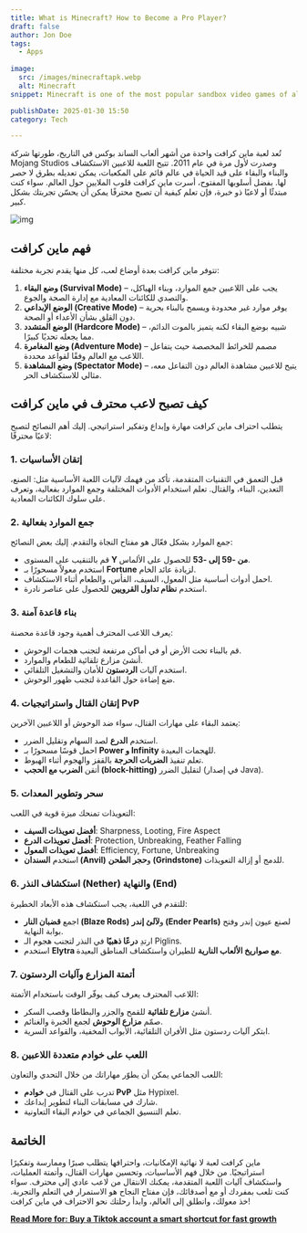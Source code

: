 ```yaml
---
title: What is Minecraft? How to Become a Pro Player?
draft: false
author: Jon Doe 
tags:
  - Apps
 
image:
  src: /images/minecraftapk.webp
  alt: Minecraft
snippet: Minecraft is one of the most popular sandbox video games of all time, developed by Mojang Studios and released in 2011.

publishDate: 2025-01-30 15:50
category: Tech

---
```

تُعد لعبة ماين كرافت واحدة من أشهر ألعاب الساند بوكس في التاريخ، طورتها شركة Mojang Studios وصدرت لأول مرة في عام 2011. تتيح اللعبة للاعبين الاستكشاف والبناء والبقاء على قيد الحياة في عالم قائم على المكعبات، يمكن تعديله بطرق لا حصر لها. بفضل أسلوبها المفتوح، أسرت ماين كرافت قلوب الملايين حول العالم. سواء كنت مبتدئًا أو لاعبًا ذو خبرة، فإن تعلم كيفية أن تصبح محترفًا يمكن أن يحسّن تجربتك بشكل كبير.

![img](/images/minecraftapk.webp)

## فهم ماين كرافت ##
تتوفر ماين كرافت بعدة أوضاع لعب، كل منها يقدم تجربة مختلفة:

1. **وضع البقاء (Survival Mode)** – يجب على اللاعبين جمع الموارد، وبناء الهياكل، والتصدي للكائنات المعادية مع إدارة الصحة والجوع.  
2. **الوضع الإبداعي (Creative Mode)** – يوفر موارد غير محدودة ويسمح بالبناء بحرية دون القلق بشأن الأعداء أو الصحة.  
3. **الوضع المتشدد (Hardcore Mode)** – شبيه بوضع البقاء لكنه يتميز بالموت الدائم، مما يجعله تحديًا كبيرًا.  
4. **وضع المغامرة (Adventure Mode)** – مصمم للخرائط المخصصة حيث يتفاعل اللاعب مع العالم وفقًا لقواعد محددة.  
5. **وضع المشاهدة (Spectator Mode)** – يتيح للاعبين مشاهدة العالم دون التفاعل معه، مثالي للاستكشاف الحر.

## كيف تصبح لاعب محترف في ماين كرافت ##
يتطلب احتراف ماين كرافت مهارة وإبداع وتفكير استراتيجي. إليك أهم النصائح لتصبح لاعبًا محترفًا:

### 1. إتقان الأساسيات ###
قبل التعمق في التقنيات المتقدمة، تأكد من فهمك لآليات اللعبة الأساسية مثل: الصنع، التعدين، البناء، والقتال. تعلم استخدام الأدوات المختلفة وجمع الموارد بفعالية، وتعرف على سلوك الكائنات المعادية.

### 2. جمع الموارد بفعالية ###
جمع الموارد بشكل فعّال هو مفتاح النجاة والتقدم. إليك بعض النصائح:

* قم بالتنقيب على المستوى **Y من -59 إلى -53** للحصول على الألماس.  
* استخدم معولاً مسحورًا بـ **Fortune** لزيادة عائد الخام.  
* احمل أدوات أساسية مثل المعول، السيف، الفأس، والطعام أثناء الاستكشاف.  
* استخدم **نظام تداول القرويين** للحصول على عناصر نادرة.

### 3. بناء قاعدة آمنة ###
يعرف اللاعب المحترف أهمية وجود قاعدة محصنة:

* قم بالبناء تحت الأرض أو في أماكن مرتفعة لتجنب هجمات الوحوش.  
* أنشئ مزارع تلقائية للطعام والموارد.  
* استخدم آليات **الردستون** للأمان والتشغيل التلقائي.  
* ضع إضاءة حول القاعدة لتجنب ظهور الوحوش.

### 4. إتقان القتال واستراتيجيات PvP ###
يعتمد البقاء على مهارات القتال، سواء ضد الوحوش أو اللاعبين الآخرين:

* استخدم **الدرع** لصد السهام وتقليل الضرر.  
* احمل قوسًا مسحورًا بـ **Power و Infinity** للهجمات البعيدة.  
* تعلم تنفيذ **الضربات الحرجة** بالقفز والهجوم أثناء الهبوط.  
* أتقن **الضرب مع الحجب (block-hitting)** لتقليل الضرر (في إصدار Java).

### 5. سحر وتطوير المعدات ###
التعويذات تمنحك ميزة قوية في اللعب:

* **أفضل تعويذات السيف**: Sharpness, Looting, Fire Aspect  
* **أفضل تعويذات الدرع**: Protection, Unbreaking, Feather Falling  
* **أفضل تعويذات المعول**: Efficiency, Fortune, Unbreaking  
* استخدم **السندان (Anvil)** و**حجر الطحن (Grindstone)** للدمج أو إزالة التعويذات.

### 6. استكشاف النذر (Nether) والنهاية (End) ###
للتقدم في اللعبة، يجب استكشاف هذه الأبعاد الخطيرة:

* اجمع **قضبان النار (Blaze Rods)** و**لآلئ إندر (Ender Pearls)** لصنع عيون إندر وفتح بوابة النهاية.  
* ارتدِ **درعًا ذهبيًا** في النذر لتجنب هجوم الـ Piglins.  
* استخدم **Elytra مع صواريخ الألعاب النارية** للطيران واستكشاف المناطق البعيدة.

### 7. أتمتة المزارع وآليات الردستون ###
اللاعب المحترف يعرف كيف يوفّر الوقت باستخدام الأتمتة:

* أنشئ **مزارع تلقائية** للقمح والجزر والبطاطا وقصب السكر.  
* صمّم **مزارع الوحوش** لجمع الخبرة والغنائم.  
* ابتكر آليات ردستون مثل الأفران التلقائية، الأبواب المخفية، والقواعد السرية.

### 8. اللعب على خوادم متعددة اللاعبين ###
اللعب الجماعي يمكن أن يطوّر مهاراتك من خلال التحدي والتعاون:

* تدرب على القتال في **خوادم PvP** مثل Hypixel.  
* شارك في مسابقات البناء لتطوير إبداعك.  
* تعلم التنسيق الجماعي في خوادم البقاء التعاونية.

## الخاتمة ##
ماين كرافت لعبة لا نهائية الإمكانيات، واحترافها يتطلب صبرًا وممارسة وتفكيرًا استراتيجيًا. من خلال فهم الأساسيات، وتحسين مهارات القتال، وأتمتة العمليات، واستكشاف آليات اللعبة المتقدمة، يمكنك الانتقال من لاعب عادي إلى محترف. سواء كنت تلعب بمفردك أو مع أصدقائك، فإن مفتاح النجاح هو الاستمرار في التعلم والتجربة. خذ معولك، وانطلق إلى العالم، وابدأ رحلتك نحو الاحتراف في ماين كرافت!

**[Read More for: Buy a Tiktok account a smart shortcut for fast growth](de/blog/buy-a-tiktok-account-a-smart-shortcut-for-fast-growth "buy a tiktok account a smart shortcut for fast growth")**
